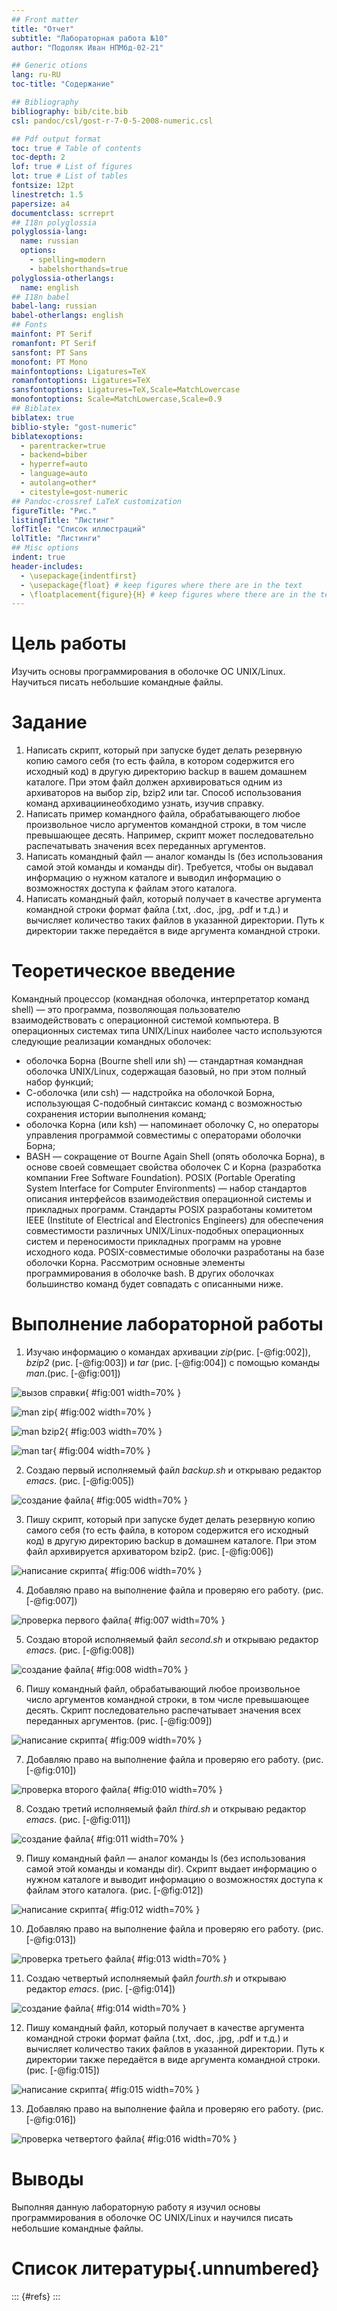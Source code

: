 ```yaml
---
## Front matter
title: "Отчет"
subtitle: "Лабораторная работа №10"
author: "Подоляк Иван НПМбд-02-21"

## Generic otions
lang: ru-RU
toc-title: "Содержание"

## Bibliography
bibliography: bib/cite.bib
csl: pandoc/csl/gost-r-7-0-5-2008-numeric.csl

## Pdf output format
toc: true # Table of contents
toc-depth: 2
lof: true # List of figures
lot: true # List of tables
fontsize: 12pt
linestretch: 1.5
papersize: a4
documentclass: scrreprt
## I18n polyglossia
polyglossia-lang:
  name: russian
  options:
	- spelling=modern
	- babelshorthands=true
polyglossia-otherlangs:
  name: english
## I18n babel
babel-lang: russian
babel-otherlangs: english
## Fonts
mainfont: PT Serif
romanfont: PT Serif
sansfont: PT Sans
monofont: PT Mono
mainfontoptions: Ligatures=TeX
romanfontoptions: Ligatures=TeX
sansfontoptions: Ligatures=TeX,Scale=MatchLowercase
monofontoptions: Scale=MatchLowercase,Scale=0.9
## Biblatex
biblatex: true
biblio-style: "gost-numeric"
biblatexoptions:
  - parentracker=true
  - backend=biber
  - hyperref=auto
  - language=auto
  - autolang=other*
  - citestyle=gost-numeric
## Pandoc-crossref LaTeX customization
figureTitle: "Рис."
listingTitle: "Листинг"
lofTitle: "Список иллюстраций"
lolTitle: "Листинги"
## Misc options
indent: true
header-includes:
  - \usepackage{indentfirst}
  - \usepackage{float} # keep figures where there are in the text
  - \floatplacement{figure}{H} # keep figures where there are in the text
---
```


# Цель работы

Изучить основы программирования в оболочке ОС UNIX/Linux. Научиться писать небольшие командные файлы.

# Задание

1. Написать скрипт, который при запуске будет делать резервную копию самого себя (то
есть файла, в котором содержится его исходный код) в другую директорию backup
в вашем домашнем каталоге. При этом файл должен архивироваться одним из архиваторов на выбор zip, bzip2 или tar. Способ использования команд архивациинеобходимо узнать, изучив справку.
2. Написать пример командного файла, обрабатывающего любое произвольное число аргументов командной строки, в том числе превышающее десять. Например, скрипт может последовательно распечатывать значения всех переданных аргументов.
3. Написать командный файл — аналог команды ls (без использования самой этой команды и команды dir). Требуется, чтобы он выдавал информацию о нужном каталоге и выводил информацию о возможностях доступа к файлам этого каталога.
4. Написать командный файл, который получает в качестве аргумента командной строки формат файла (.txt, .doc, .jpg, .pdf и т.д.) и вычисляет количество таких файлов в указанной директории. Путь к директории также передаётся в виде аргумента командной строки.

# Теоретическое введение

Командный процессор (командная оболочка, интерпретатор команд shell) — это программа, позволяющая пользователю взаимодействовать с операционной системой компьютера. В операционных системах типа UNIX/Linux наиболее часто используются следующие реализации командных оболочек:
- оболочка Борна (Bourne shell или sh) — стандартная командная оболочка UNIX/Linux, содержащая базовый, но при этом полный набор функций;
- С-оболочка (или csh) — надстройка на оболочкой Борна, использующая С-подобный синтаксис команд с возможностью сохранения истории выполнения команд;
- оболочка Корна (или ksh) — напоминает оболочку С, но операторы управления программой совместимы с операторами оболочки Борна;
- BASH — сокращение от Bourne Again Shell (опять оболочка Борна), в основе своей совмещает свойства оболочек С и Корна (разработка компании Free Software Foundation).
POSIX (Portable Operating System Interface for Computer Environments) — набор стандартов описания интерфейсов взаимодействия операционной системы и прикладных программ.
Стандарты POSIX разработаны комитетом IEEE (Institute of Electrical and Electronics Engineers) для обеспечения совместимости различных UNIX/Linux-подобных операционных систем и переносимости прикладных программ на уровне исходного кода. POSIX-совместимые оболочки разработаны на базе оболочки Корна.
Рассмотрим основные элементы программирования в оболочке bash. В других оболочках большинство команд будет совпадать с описанными ниже.

# Выполнение лабораторной работы

1. Изучаю информацию о командах архивации *zip*(рис. [-@fig:002]), *bzip2* (рис. [-@fig:003]) и *tar*  (рис. [-@fig:004]) с помощью команды *man*.(рис. [-@fig:001])

![вызов справки](img/1.png){ #fig:001 width=70% }


![man zip](img/2.png){ #fig:002 width=70% }


![man bzip2](img/3.png){ #fig:003 width=70% }


![man tar](img/4.png){ #fig:004 width=70% }

2. Создаю первый исполняемый файл *backup.sh* и открываю редактор *emacs*. (рис. [-@fig:005])

![создание файла](img/5.png){ #fig:005 width=70% }

3. Пишу скрипт, который при запуске будет делать резервную копию самого себя (то есть файла, в котором содержится его исходный код) в другую директорию backup в домашнем каталоге. При этом файл архивируется архиватором bzip2. (рис. [-@fig:006])

![написание скрипта](img/6.png){ #fig:006 width=70% }

4. Добавляю право на выполнение файла и проверяю его работу. (рис. [-@fig:007])

![проверка первого файла](img/7.png){ #fig:007 width=70% }

5. Создаю второй исполняемый файл *second.sh* и открываю редактор *emacs*. (рис. [-@fig:008])

![создание файла](img/8.png){ #fig:008 width=70% }

6. Пишу командный файл, обрабатывающий любое произвольное число аргументов командной строки, в том числе превышающее десять. Скрипт последовательно распечатывает значения всех переданных аргументов. (рис. [-@fig:009])

![написание скрипта](img/9.png){ #fig:009 width=70% }

7. Добавляю право на выполнение файла и проверяю его работу. (рис. [-@fig:010])

![проверка второго файла](img/10.png){ #fig:010 width=70% }

8. Создаю третий исполняемый файл *third.sh* и открываю редактор *emacs*. (рис. [-@fig:011])

![создание файла](img/11.png){ #fig:011 width=70% }

9. Пишу командный файл — аналог команды ls (без использования самой этой команды и команды dir). Скрипт выдает информацию о нужном каталоге и выводит информацию о возможностях доступа к файлам этого каталога. (рис. [-@fig:012])

![написание скрипта](img/12.png){ #fig:012 width=70% }

10. Добавляю право на выполнение файла и проверяю его работу. (рис. [-@fig:013])

![проверка третьего файла](img/13.png){ #fig:013 width=70% }

11. Создаю четвертый исполняемый файл *fourth.sh* и открываю редактор *emacs*. (рис. [-@fig:014])

![создание файла](img/14.png){ #fig:014 width=70% }

12. Пишу командный файл, который получает в качестве аргумента командной строки формат файла (.txt, .doc, .jpg, .pdf и т.д.) и вычисляет количество таких файлов в указанной директории. Путь к директории также передаётся в виде аргумента командной строки. (рис. [-@fig:015])

![написание скрипта](img/15.png){ #fig:015 width=70% }

13. Добавляю право на выполнение файла и проверяю его работу. (рис. [-@fig:016])

![проверка четвертого файла](img/16.png){ #fig:016 width=70% }


# Выводы

Выполняя данную лабораторную работу я изучил основы программирования в оболочке ОС UNIX/Linux и научился писать небольшие командные файлы.


# Список литературы{.unnumbered}

::: {#refs}
:::